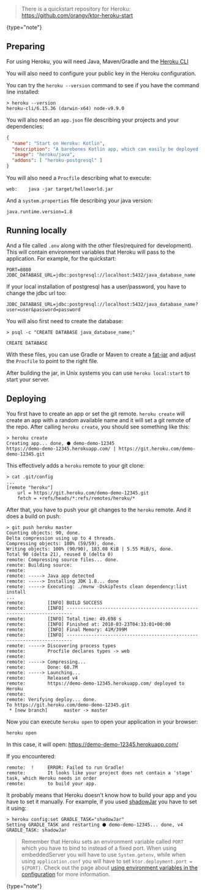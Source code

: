 [//]: # (title: Heroku)
[//]: # (caption: Heroku)
[//]: # (category: servers)
[//]: # (permalink: /servers/deploy/hosting/heroku.html)
[//]: # (ktor_version_review: 1.0.0)

>There is a quickstart repository for Heroku: <https://github.com/orangy/ktor-heroku-start>
>
{type="note"}

## Preparing

For using Heroku, you will need Java, Maven/Gradle and the [Heroku CLI](https://devcenter.heroku.com/articles/heroku-cli)

You will also need to configure your public key in the Heroku configuration.

You can try the `heroku --version` command to see if you have the command line installed:

```text
> heroku --version
heroku-cli/6.15.36 (darwin-x64) node-v9.9.0
```

You will also need an `app.json` file describing your projects and your dependencies:
```json
{
  "name": "Start on Heroku: Kotlin",
  "description": "A barebones Kotlin app, which can easily be deployed to Heroku.",
  "image": "heroku/java",
  "addons": [ "heroku-postgresql" ]
}
```

You will also need a `Procfile` describing what to execute:

```text
web:    java -jar target/helloworld.jar
```

And a `system.properties` file describing your java version:

```text
java.runtime.version=1.8
```

## Running locally

And a file called `.env` along with the other files(required for development).
This will contain environment variables that Heroku will pass to the application.
For example, for the quickstart:

```properties
PORT=8080
JDBC_DATABASE_URL=jdbc:postgresql://localhost:5432/java_database_name
```

If your local installation of postgresql has a user/password, you have to change the jdbc url too:
```properties
JDBC_DATABASE_URL=jdbc:postgresql://localhost:5432/java_database_name?user=user&password=password
```

You will also first need to create the database:

```text
> psql -c "CREATE DATABASE java_database_name;"

CREATE DATABASE
```

With these files, you can use Gradle or Maven to create a [fat-jar](/servers/deploy/packing/fatjar) and adjust the `Procfile`
to point to the right file.

After building the jar, in Unix systems you can use `heroku local:start` to start your server.

## Deploying

You first have to create an app or set the git remote. `heroku create` will create an app
with a random available name and it will set a git remote of the repo.
After calling `heroku create`, you should see something like this:

```text
> heroku create
Creating app... done, ⬢ demo-demo-12345
https://demo-demo-12345.herokuapp.com/ | https://git.heroku.com/demo-demo-12345.git
```

This effectively adds a `heroku` remote to your git clone:

```text
> cat .git/config
...
[remote "heroku"]
	url = https://git.heroku.com/demo-demo-12345.git
	fetch = +refs/heads/*:refs/remotes/heroku/*
```

After that, you have to push your git changes to the `heroku` remote. And it does a build on push:

```text
> git push heroku master
Counting objects: 90, done.
Delta compression using up to 4 threads.
Compressing objects: 100% (59/59), done.
Writing objects: 100% (90/90), 183.08 KiB | 5.55 MiB/s, done.
Total 90 (delta 21), reused 0 (delta 0)
remote: Compressing source files... done.
remote: Building source:
remote:
remote: -----> Java app detected
remote: -----> Installing JDK 1.8... done
remote: -----> Executing: ./mvnw -DskipTests clean dependency:list install
...
remote:        [INFO] BUILD SUCCESS
remote:        [INFO] ------------------------------------------------------------------------
remote:        [INFO] Total time: 49.698 s
remote:        [INFO] Finished at: 2018-03-23T04:33:01+00:00
remote:        [INFO] Final Memory: 41M/399M
remote:        [INFO] ------------------------------------------------------------------------
remote: -----> Discovering process types
remote:        Procfile declares types -> web
remote:
remote: -----> Compressing...
remote:        Done: 60.7M
remote: -----> Launching...
remote:        Released v4
remote:        https://demo-demo-12345.herokuapp.com/ deployed to Heroku
remote:
remote: Verifying deploy... done.
To https://git.heroku.com/demo-demo-12345.git
 * [new branch]      master -> master
```

Now you can execute `heroku open` to open your application in your browser:

```text
heroku open
```

In this case, it will open: https://demo-demo-12345.herokuapp.com/

If you encountered:

```text
remote:  !     ERROR: Failed to run Gradle!
remote:        It looks like your project does not contain a 'stage' task, which Heroku needs in order
remote:        to build your app.
```
It probably means that Heroku doesn't know how to build your app and you have to set it manually. For example, if you used [shadowJar](https://github.com/johnrengelman/shadow) you have to set it using:

```text
> heroku config:set GRADLE_TASK="shadowJar"
Setting GRADLE_TASK and restarting ⬢ demo-demo-12345... done, v4
GRADLE_TASK: shadowJar
```

>Remember that Heroku sets an environment variable called `PORT` which you have to bind to instead of
>a fixed port.
>When using embeddedServer you will have to use `System.getenv`, while when using `application.conf` you will
>have to set `ktor.deployment.port = ${PORT}`.
>Check out the page about
>[using environment variables in the configuration](/servers/configuration.html#environment-variables)
>for more information.
>
{type="note"}
